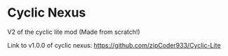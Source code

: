 # Cyclic Nexus
V2 of the cyclic lite mod (Made from scratch!)

Link to v1.0.0 of cyclic nexus: https://github.com/zipCoder933/Cyclic-Lite
